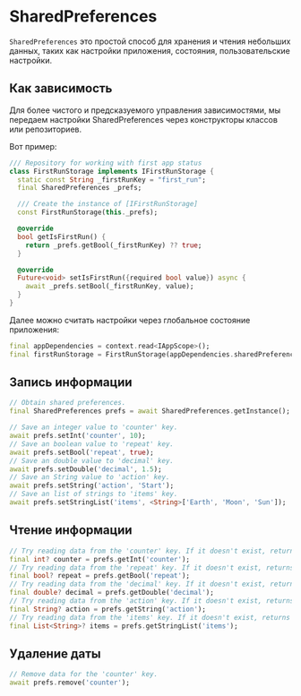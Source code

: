 # SharedPreferences

`SharedPreferences` это простой способ для хранения и чтения небольших данных,
таких как настройки приложения, состояния, пользовательские настройки.

## Как зависимость

Для более чистого и предсказуемого управления зависимостями,
мы передаем настройки SharedPreferences через конструкторы классов или репозиториев.

Вот пример:

```dart
/// Repository for working with first app status
class FirstRunStorage implements IFirstRunStorage {
  static const String _firstRunKey = "first_run";
  final SharedPreferences _prefs;

  /// Create the instance of [IFirstRunStorage]
  const FirstRunStorage(this._prefs);

  @override
  bool getIsFirstRun() {
    return _prefs.getBool(_firstRunKey) ?? true;
  }

  @override
  Future<void> setIsFirstRun({required bool value}) async {
    await _prefs.setBool(_firstRunKey, value);
  }
}
```

Далее можно считать настройки через глобальное состояние приложения:

```dart
final appDependencies = context.read<IAppScope>();
final firstRunStorage = FirstRunStorage(appDependencies.sharedPreferences);
```

## Запись информации

```dart
// Obtain shared preferences.
final SharedPreferences prefs = await SharedPreferences.getInstance();

// Save an integer value to 'counter' key.
await prefs.setInt('counter', 10);
// Save an boolean value to 'repeat' key.
await prefs.setBool('repeat', true);
// Save an double value to 'decimal' key.
await prefs.setDouble('decimal', 1.5);
// Save an String value to 'action' key.
await prefs.setString('action', 'Start');
// Save an list of strings to 'items' key.
await prefs.setStringList('items', <String>['Earth', 'Moon', 'Sun']);
```

## Чтение информации

```dart
// Try reading data from the 'counter' key. If it doesn't exist, returns null.
final int? counter = prefs.getInt('counter');
// Try reading data from the 'repeat' key. If it doesn't exist, returns null.
final bool? repeat = prefs.getBool('repeat');
// Try reading data from the 'decimal' key. If it doesn't exist, returns null.
final double? decimal = prefs.getDouble('decimal');
// Try reading data from the 'action' key. If it doesn't exist, returns null.
final String? action = prefs.getString('action');
// Try reading data from the 'items' key. If it doesn't exist, returns null.
final List<String>? items = prefs.getStringList('items');
```

## Удаление даты

```dart
// Remove data for the 'counter' key.
await prefs.remove('counter');
```
